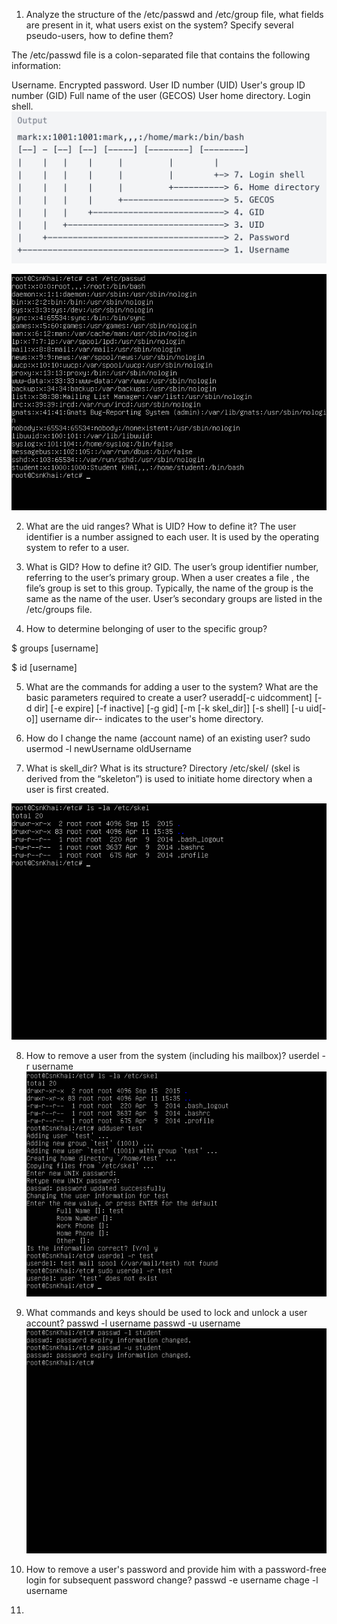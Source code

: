 1) Analyze the structure of the /etc/passwd and /etc/group file, what fields are present in it, what users exist on the system? Specify several pseudo-users, how to define them?

The /etc/passwd file is a colon-separated file that contains the following information:

Username.
Encrypted password.
User ID number (UID)
User's group ID number (GID)
Full name of the user (GECOS)
User home directory.
Login shell.
![alt text](https://github.com/allozavrr/SoftServeDevOps/blob/main/Linux/Screens/Screenshot%202022-04-13%20at%2016.18.50.png "passwd")

![alt text](https://github.com/allozavrr/SoftServeDevOps/blob/main/Linux/Screens/VirtualBox_Ubuntu_13_04_2022_16_16_05.png "passwd")

2) What are the uid ranges? What is UID? How to define it?
The user identifier is a number assigned to each user. It is used by the operating system to refer to a user.

3) What is GID? How to define it?
GID. The user’s group identifier number, referring to the user’s primary group. When a user creates a file , the file’s group is set to this group. Typically, the name of the group is the same as the name of the user. User’s secondary groups are listed in the /etc/groups file.

4) How to determine belonging of user to the specific group?

$ groups [username]

$ id [username]

5) What are the commands for adding a user to the system? What are the basic parameters required to create a user?
useradd[-c uidcomment] [-d dir] [-e expire] [-f inactive] [-g gid] [-m [-k skel_dir]] [-s shell] [-u uid[-o]] username dir-- indicates to the user's home directory.

6) How do I change the name (account name) of an existing user?
sudo usermod -l newUsername oldUsername

7) What is skell_dir? What is its structure?
Directory /etc/skel/ (skel is derived from the “skeleton”) is used to initiate home directory when a user is first created. 

![alt text](https://github.com/allozavrr/SoftServeDevOps/blob/main/Linux/Screens/VirtualBox_Ubuntu_13_04_2022_16_33_44.png "skell_dir")

8) How to remove a user from the system (including his mailbox)?
userdel -r username
![alt text](https://github.com/allozavrr/SoftServeDevOps/blob/main/Linux/Screens/VirtualBox_Ubuntu_13_04_2022_16_38_22.png "userdel")

9) What commands and keys should be used to lock and unlock a user account?
passwd -l username
passwd -u username
![alt text](https://github.com/allozavrr/SoftServeDevOps/blob/main/Linux/Screens/VirtualBox_Ubuntu_13_04_2022_16_40_00.png "lock")

10) How to remove a user's password and provide him with a password-free login for subsequent password change?
passwd -e username
chage -l username

11) 
